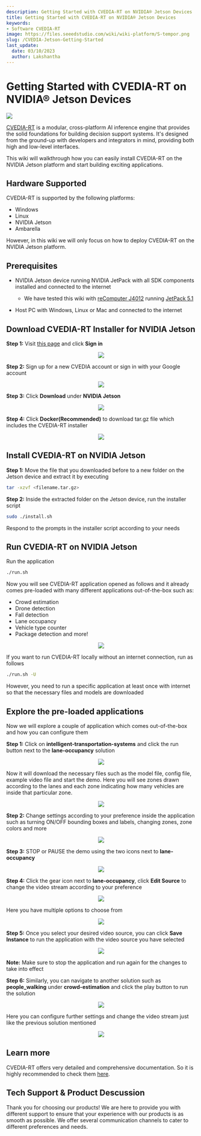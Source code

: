 ```yaml
---
description: Getting Started with CVEDIA-RT on NVIDIA® Jetson Devices
title: Getting Started with CVEDIA-RT on NVIDIA® Jetson Devices
keywords:
- Software CVEDIA-RT
image: https://files.seeedstudio.com/wiki/wiki-platform/S-tempor.png
slug: /CVEDIA-Jetson-Getting-Started
last_update:
  date: 03/10/2023
  author: Lakshantha
---
```


# Getting Started with CVEDIA-RT on NVIDIA® Jetson Devices

<div style={{textAlign:'center'}}><img src="https://files.seeedstudio.com/wiki/CVEDIA/thumb.gif" style={{width:1000, height:'auto'}}/></div>

[CVEDIA-RT](https://www.cvedia.com/cvedia-rt) is a modular, cross-platform AI inference engine that provides the solid foundations for building decision support systems. It's designed from the ground-up with developers and integrators in mind, providing both high and low-level interfaces.

This wiki will walkthrough how you can easily install CVEDIA-RT on the NVIDIA Jetson platform and start building exciting applications.

## Hardware Supported

CVEDIA-RT is supported by the following platforms:

- Windows
- Linux 
- NVIDIA Jetson
- Ambarella

However, in this wiki we will only focus on how to deploy CVEDIA-RT on the NVIDIA Jetson platform.

## Prerequisites

- NVIDIA Jetson device running NVIDIA JetPack with all SDK components installed and connected to the internet

  - We have tested this wiki with [reComputer J4012](https://www.seeedstudio.com/reComputer-J4012-p-5586.html) running [JetPack 5.1](https://developer.nvidia.com/embedded/jetpack-sdk-51)
- Host PC with Windows, Linux or Mac and connected to the internet
 
## Download CVEDIA-RT Installer for NVIDIA Jetson

**Step 1:** Visit [this page](https://rt.cvedia.com/) and click **Sign in** 

<div align="center"><img width={500} src="https://files.seeedstudio.com/wiki/CVEDIA/10.png" /></div>

**Step 2:** Sign up for a new CVEDIA account or sign in with your Google account

<div align="center"><img width={300} src="https://files.seeedstudio.com/wiki/CVEDIA/14.png" /></div>

**Step 3:** Click **Download** under **NVIDIA Jetson**

<div align="center"><img width={500} src="https://files.seeedstudio.com/wiki/CVEDIA/12.jpg" /></div>

**Step 4:** Click **Docker(Recommended)** to download tar.gz file which includes the CVEDIA-RT installer 

<div align="center"><img width={1000} src="https://files.seeedstudio.com/wiki/CVEDIA/13.png" /></div>

## Install CVEDIA-RT on NVIDIA Jetson

**Step 1:** Move the file that you downloaded before to a new folder on the Jetson device and extract it by executing

```sh
tar -xzvf <filename.tar.gz>
```

**Step 2:** Inside the extracted folder on the Jetson device, run the installer script

```sh
sudo ./install.sh
```

Respond to the prompts in the installer script according to your needs

## Run CVEDIA-RT on NVIDIA Jetson

Run the application

```sh
./run.sh
```

Now you will see CVEDIA-RT application opened as follows and it already comes pre-loaded with many different applications out-of-the-box such as:

- Crowd estimation
- Drone detection
- Fall detection
- Lane occupancy
- Vehicle type counter
- Package detection and more! 

<div align="center"><img width={1000} src="https://files.seeedstudio.com/wiki/CVEDIA/15.png" /></div>

If you want to run CVEDIA-RT locally without an internet connection, run as follows

```sh
./run.sh -U
```

However, you need to run a specific application at least once with internet so that the necessary files and models are downloaded

## Explore the pre-loaded applications 

Now we will explore a couple of application which comes out-of-the-box and how you can configure them

**Step 1:**  Click on **intelligent-transportation-systems** and click the run button next to the **lane-occupancy** solution

<div align="center"><img width={1000} src="https://files.seeedstudio.com/wiki/CVEDIA/2.jpg" /></div>

Now it will download the necessary files such as the model file, config file, example video file and start the demo. Here you will see zones drawn according to the lanes and each zone indicating how many vehicles are inside that particular zone. 

<div align="center"><img width={1000} src="https://files.seeedstudio.com/wiki/CVEDIA/lane-GIF.gif" /></div>

**Step 2:** Change settings according to your preference inside the application such as turning ON/OFF bounding boxes and labels, changing zones, zone colors and more

<div align="center"><img width={350} src="https://files.seeedstudio.com/wiki/CVEDIA/3.jpg" /></div>

**Step 3:** STOP or PAUSE the demo using the two icons next to **lane-occupancy**

<div align="center"><img width={300} src="https://files.seeedstudio.com/wiki/CVEDIA/4.jpg" /></div>

**Step 4:** Click the gear icon next to **lane-occupancy**, click **Edit Source** to change the video stream according to your preference

<div align="center"><img width={550} src="https://files.seeedstudio.com/wiki/CVEDIA/5.jpg" /></div>

Here you have multiple options to choose from

<div align="center"><img width={400} src="https://files.seeedstudio.com/wiki/CVEDIA/6.jpg" /></div>

**Step 5:** Once you select your desired video source, you can click **Save Instance** to run the application with the video source you have selected

<div align="center"><img width={350} src="https://files.seeedstudio.com/wiki/CVEDIA/7.jpg" /></div>

**Note:** Make sure to stop the application and run again for the changes to take into effect

**Step 6:** Similarly, you can navigate to another solution such as **people_walking** under **crowd-estimation** and click the play button to run the solution

<div align="center"><img width={1000} src="https://files.seeedstudio.com/wiki/CVEDIA/Crowd-GIF-small.gif" /></div>

Here you can configure further settings and change the video stream just like the previous solution mentioned

<div align="center"><img width={180} src="https://files.seeedstudio.com/wiki/CVEDIA/9.jpg" /></div>

## Learn more

CVEDIA-RT offers very detailed and comprehensive documentation. So it is highly recommended to check them [here](http://docs.cvedia.com).

## Tech Support & Product Descussion

Thank you for choosing our products! We are here to provide you with different support to ensure that your experience with our products is as smooth as possible. We offer several communication channels to cater to different preferences and needs.

<div class="button_tech_support_container">
<a href="https://forum.seeedstudio.com/" class="button_forum"></a> 
<a href="https://www.seeedstudio.com/contacts" class="button_email"></a>
</div>

<div class="button_tech_support_container">
<a href="https://discord.gg/eWkprNDMU7" class="button_discord"></a> 
<a href="https://github.com/Seeed-Studio/wiki-documents/discussions/69" class="button_discussion"></a>
</div>